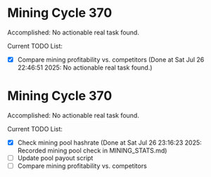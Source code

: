 # Mining Cycle 370

Accomplished: No actionable real task found.

Current TODO List:

- [x] Compare mining profitability vs. competitors  (Done at Sat Jul 26 22:46:51 2025: No actionable real task found.)

# Mining Cycle 370

Accomplished: No actionable real task found.

Current TODO List:

- [x] Check mining pool hashrate  (Done at Sat Jul 26 23:16:23 2025: Recorded mining pool check in MINING_STATS.md)
- [ ] Update pool payout script
- [ ] Compare mining profitability vs. competitors